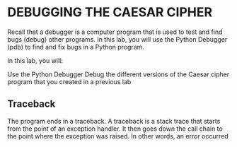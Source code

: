 # DEBUGGING THE CAESAR CIPHER

Recall that a debugger is a computer program that is used to test and find bugs (debug) other programs. In this lab, you will use the Python Debugger (pdb) to find and fix bugs in a Python program.

In this lab, you will:

Use the Python Debugger
Debug the different versions of the Caesar cipher program that you created in a previous lab

## Traceback
The program ends in a traceback. 
A traceback is a stack trace that starts from the point of an exception handler. 
It then goes down the call chain to the point where the exception was raised. 
In other words, an error occurred
